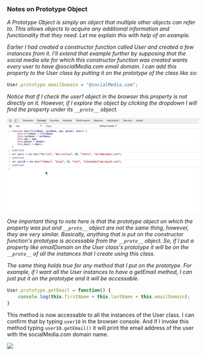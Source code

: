 ### Notes on Prototype Object

<i>A Prototype Object is simply an object that multiple other objects can refer to. This allows objects to acquire any additional information and functionality that they need. Let me explain this with help of an example.</i>

<i>Earlier I had created a constructor function called User and created a few instances from it. I'll extend that example further by supposing that the social media site for which this constructor function was created wants every user to have @socialMedia.com email domain. I can add this property to the User class by putting it on the prototype of the class like so:</i>

```js
User.prototype.emailDomain = "@socialMedia.com";
```

<i>Notice that if I check the user1 object in the browser this property is not directly on it. However, if I explore the object by clicking the dropdown I will find the property under its `__proto__` object.</i>

![](img/prototype/@socialMedia.gif)

<i>One important thing to note here is that the prototype object on which the property was put and `__proto__` object are not the same thing, however, they are very similar. Basically, anything that is put on the constructor function's prototype is accessable from the `__proto__` object. So, if I put a property like emailDomain on the User class's prototype it will be on the `__proto__` of all the instances that I create using this class.</i>

<i>The same thing holds true for any method that I put on the prototype. For example, if I want all the User instances to have a getEmail method, I can just put it on the prototype and it will be accessable.</i>

```js
User.prototype.getEmail = function() {
	console.log(this.firstName + this.lastName + this.emailDomain);
}
```

This method is now accessable to all the instances of the User class. I can confirm that by typing `user10` in the browser console. And if I invoke this method typing `user10.getEmail()` it will print the email address of the user with the socialMedia.com domain name. 

![](img/prototype/getEmail.gif)
